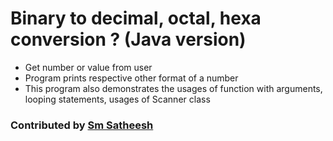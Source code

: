 # Binary to decimal, octal, hexa conversion ? (Java version)
* Get number or value from user <br/>
* Program prints respective other format of a number <br />
* This program also demonstrates the usages of function with arguments, looping statements, usages of Scanner class <br />

### Contributed by [Sm Satheesh](https://github.com/smsatheesh)
